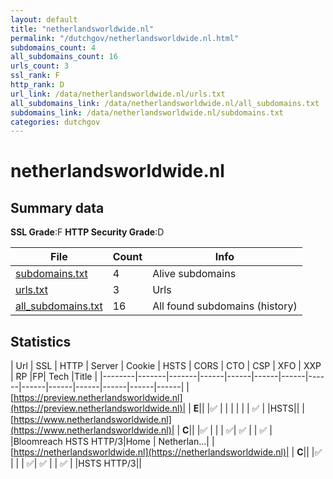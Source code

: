 ```yaml
---
layout: default
title: "netherlandsworldwide.nl"
permalink: "/dutchgov/netherlandsworldwide.nl.html"
subdomains_count: 4
all_subdomains_count: 16
urls_count: 3
ssl_rank: F
http_rank: D
url_link: /data/netherlandsworldwide.nl/urls.txt
all_subdomains_link: /data/netherlandsworldwide.nl/all_subdomains.txt
subdomains_link: /data/netherlandsworldwide.nl/subdomains.txt
categories: dutchgov
---
```



# netherlandsworldwide.nl
## Summary data


**SSL Grade**:F
**HTTP Security Grade**:D


| File       | Count | Info |
|------------|-------|------|
|[subdomains.txt](/data/netherlandsworldwide.nl/subdomains.txt)|4|Alive subdomains|
|[urls.txt](/data/netherlandsworldwide.nl/urls.txt)|3|Urls|
|[all_subdomains.txt](/data/netherlandsworldwide.nl/all_subdomains.txt)|16|All found subdomains (history)|


## Statistics


| Url | SSL | HTTP | Server | Cookie | HSTS | CORS | CTO | CSP | XFO | XXP | RP |FP| Tech |Title |
|--------|-------|-------|------|------|------|------|------|------|------|------|------|------|------|
|[https://preview.netherlandsworldwide.nl](https://preview.netherlandsworldwide.nl)| | **E**|| |:white_check_mark: | | | | | | :white_check_mark: | |HSTS||
|[https://www.netherlandsworldwide.nl](https://www.netherlandsworldwide.nl)| | **C**|| |:white_check_mark: | | | :white_check_mark:| :white_check_mark: | | :white_check_mark: | |Bloomreach HSTS HTTP/3|Home | Netherlan...|
|[https://netherlandsworldwide.nl](https://netherlandsworldwide.nl)| | **C**|| |:white_check_mark: | | | :white_check_mark:| :white_check_mark: | | :white_check_mark: | |HSTS HTTP/3||